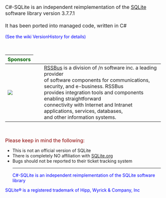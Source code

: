 <font size='3'>C#-SQLite is an independent reimplementation of the <a href='http://www.sqlite.org'>SQLite</a> software library version 3.7.7.1<br>
<br>
It has been ported into managed code, written in C#<br>
</font>
<br>
<font color='blue'>
(See the wiki VersionHistory for details)<br>
</font>
<br>
<br>
<table>
<thead colspan='2'>
<th align='left'>
<font color='darkgreen' size='3'>Sponsors<br>
</font>
</th>
</thead>
<tr>
<td><img src='http://csharp-sqlite.googlecode.com/files/rssbuslogo.png' /></td>
<td width='20'></td>
<td width='560'><a href='http://www.rssbus.com'>RSSBus</a> is a division of /n software inc. a leading provider<br>
of software components for communications, security, and e-business. RSSBus<br>
provides integration tools and components enabling straightforward<br>
connectivity with Internet and Intranet applications, services, databases,<br>
and other information systems.</td>
</tr>
</table>

<br>
<br>
<font color='darkred' size='3'>Please keep in mind the following:</font>
<ul><li>This is not an official version of SQLite<br>
</li><li>There is completely NO affiliation with <a href='http://www.sqlite.org'>SQLite.org</a>
</li><li>Bugs should not be reported to their ticket tracking system<br>
<hr />
<font color='blue'>
C#-SQLite is an independent reimplementation of the SQLite software library</li></ul>

SQLite® is a registered trademark of Hipp, Wyrick & Company, Inc
